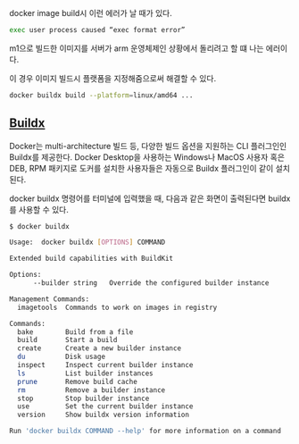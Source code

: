 
docker image build시 이런 에러가 날 때가 있다.

```bash
exec user process caused “exec format error” 
```

m1으로 빌드한 이미지를 서버가 arm 운영체제인 상황에서 돌리려고 할 떄 나는 에러이다.

이 경우 이미지 빌드시 플랫폼을 지정해줌으로써 해결할 수 있다.

```bash
docker buildx build --platform=linux/amd64 ...
```

## [Buildx](https://github.com/docker/buildx)

Docker는 multi-architecture 빌드 등, 다양한 빌드 옵션을 지원하는 CLI 플러그인인 Buildx를 제공한다. Docker Desktop을 사용하는 Windows나 MacOS 사용자 혹은 DEB, RPM 패키지로 도커를 설치한 사용자들은 자동으로 Buildx 플러그인이 같이 설치된다.

docker buildx 명령어를 터미널에 입력했을 때, 다음과 같은 화면이 출력된다면 buildx를 사용할 수 있다.

```bash
$ docker buildx

Usage:  docker buildx [OPTIONS] COMMAND

Extended build capabilities with BuildKit

Options:
      --builder string   Override the configured builder instance

Management Commands:
  imagetools  Commands to work on images in registry

Commands:
  bake        Build from a file
  build       Start a build
  create      Create a new builder instance
  du          Disk usage
  inspect     Inspect current builder instance
  ls          List builder instances
  prune       Remove build cache
  rm          Remove a builder instance
  stop        Stop builder instance
  use         Set the current builder instance
  version     Show buildx version information

Run 'docker buildx COMMAND --help' for more information on a command
```

